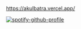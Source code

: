 https://akulbatra.vercel.app/

[![spotify-github-profile](https://spotify-github-profile.kittinanx.com/api/view?uid=31g3dfea57olmp7n67rcyjcea2mi&cover_image=true&theme=Novatorem&show_offline=false&background_color=121212&interchange=false)](https://github.com/kittinan/spotify-github-profile)
